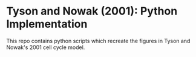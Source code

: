 # Tyson and Nowak (2001): Python Implementation #

This repo contains python scripts which recreate the figures in Tyson and Nowak's 2001 cell cycle
model.

